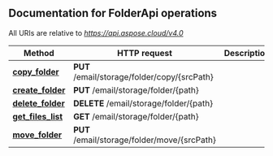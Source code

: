 
## Documentation for FolderApi operations

All URIs are relative to *https://api.aspose.cloud/v4.0*

Method | HTTP request | Description
------------- | ------------- | -------------
[**copy_folder**](FolderApi.md#copy_folder)| **PUT** /email/storage/folder/copy/{srcPath}| 
[**create_folder**](FolderApi.md#create_folder)| **PUT** /email/storage/folder/{path}| 
[**delete_folder**](FolderApi.md#delete_folder)| **DELETE** /email/storage/folder/{path}| 
[**get_files_list**](FolderApi.md#get_files_list)| **GET** /email/storage/folder/{path}| 
[**move_folder**](FolderApi.md#move_folder)| **PUT** /email/storage/folder/move/{srcPath}| 

